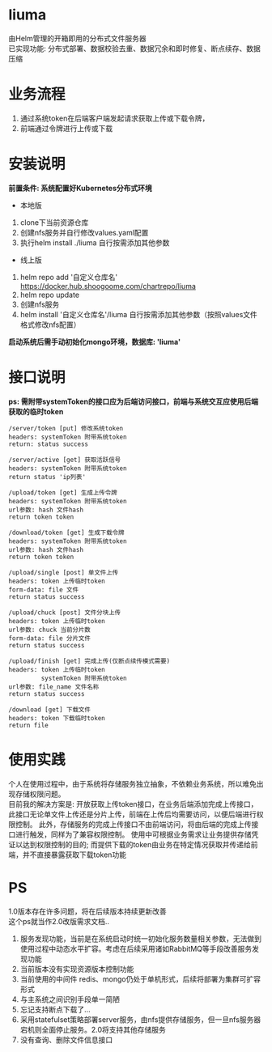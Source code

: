 # liuma
由Helm管理的开箱即用的分布式文件服务器  
已实现功能: 分布式部署、数据校验去重、数据冗余和即时修复、断点续存、数据压缩

# 业务流程

1. 通过系统token在后端客户端发起请求获取上传或下载令牌，
2. 前端通过令牌进行上传或下载

# 安装说明

**前置条件: 系统配置好Kubernetes分布式环境**

- 本地版  
1. clone下当前资源仓库
2. 创建nfs服务并自行修改values.yaml配置
3. 执行helm install ./liuma 自行按需添加其他参数

- 线上版  
1. helm repo add '自定义仓库名' https://docker.hub.shoogoome.com/chartrepo/liuma
2. helm repo update
3. 创建nfs服务
3. helm install '自定义仓库名'/liuma 自行按需添加其他参数（按照values文件格式修改nfs配置）

**启动系统后需手动初始化mongo环境，数据库: 'liuma'**

# 接口说明
**ps: 需附带systemToken的接口应为后端访问接口，前端与系统交互应使用后端获取的临时token**
```
/server/token [put] 修改系统token
headers: systemToken 附带系统token
return: status success
```
```
/server/active [get] 获取活跃信号
headers: systemToken 附带系统token
return status 'ip列表'
```
```
/upload/token [get] 生成上传令牌
headers: systemToken 附带系统token
url参数: hash 文件hash
return token token
```
```
/download/token [get] 生成下载令牌
headers: systemToken 附带系统token
url参数: hash 文件hash
return token token
```
```
/upload/single [post] 单文件上传
headers: token 上传临时token
form-data: file 文件
return status success
```
```
/upload/chuck [post] 文件分块上传
headers: token 上传临时token
url参数: chuck 当前分片数
form-data: file 分片文件
return status success
```
```
/upload/finish [get] 完成上传(仅断点续传模式需要)
headers: token 上传临时token  
         systemToken 附带系统token
url参数: file_name 文件名称
return status success
```
```
/download [get] 下载文件
headers: token 下载临时token
return file
```

# 使用实践
个人在使用过程中，由于系统将存储服务独立抽象，不依赖业务系统，所以难免出现存储权限问题。  
目前我的解决方案是: 开放获取上传token接口，在业务后端添加完成上传接口，此接口无论单文件上传还是分片上传，前端在上传后均需要访问，以便后端进行权限控制。
此外，存储服务的完成上传接口不由前端访问，将由后端的完成上传接口进行触发，同样为了兼容权限控制。
使用中可根据业务需求让业务提供存储凭证以达到权限控制的目的; 而提供下载的token由业务在特定情况获取并传递给前端，并不直接暴露获取下载token功能

# PS
1.0版本存在许多问题，将在后续版本持续更新改善  
这个ps就当作2.0改版需求文档..
1. 服务发现功能，当前是在系统启动时统一初始化服务数量相关参数，无法做到使用过程中动态水平扩容。考虑在后续采用诸如RabbitMQ等手段改善服务发现功能
2. 当前版本没有实现资源版本控制功能
3. 当前使用的中间件 redis、mongo仍处于单机形式，后续将部署为集群可扩容形式
4. 与主系统之间识别手段单一简陋
5. 忘记支持断点下载了...
6. 采用statefulset策略部署server服务，由nfs提供存储服务，但一旦nfs服务器宕机则全面停止服务。2.0将支持其他存储服务
7. 没有查询、删除文件信息接口